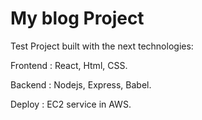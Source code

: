 # My blog Project
 Test Project built with the next technologies: 
 
 Frontend : React, Html, CSS.
 
 Backend : Nodejs, Express, Babel.
 
 Deploy : EC2 service in AWS.
